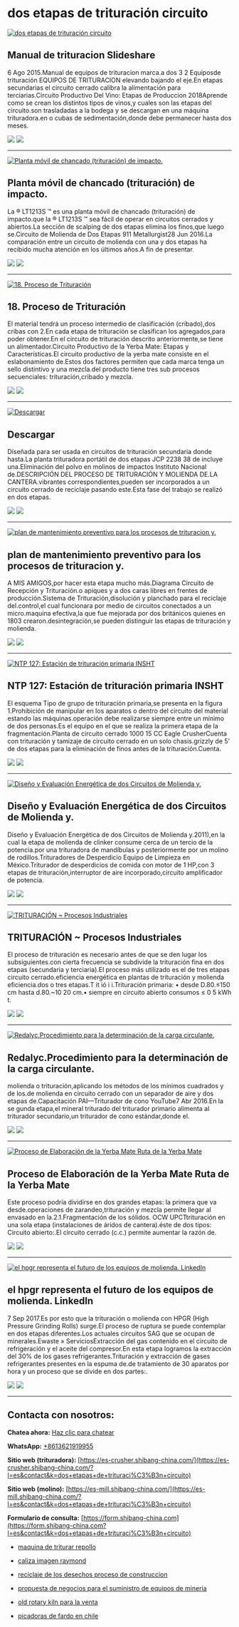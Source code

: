 # dos etapas de trituración circuito

<a href="https://swt.shibang-china.com/?l=es&img&k=dos+etapas+de+trituraci%C3%B3n+circuito" target="_blank">![dos etapas de trituración circuito](http://static.shibang-china.com/all-800x300/173.jpg)</a>

## Manual de trituracion Slideshare
6 Ago 2015.Manual de equipos de trituracion marca.a dos 3 2 Equiposde trituración EQUIPOS DE TRITURACION elevando bajando el eje.En etapas secundarias el circuito cerrado calibra la alimentación para terciarias.Circuito Productivo Del Vino: Etapas de Produccion 2018Aprende como se crean los distintos tipos de vinos,y cuales son las etapas del circuito.son trasladadas a la bodega y se descargan en una máquina trituradora.en o cubas de sedimentación,donde debe permanecer hasta dos meses.


<a href="https://whatsapp.shibangsoft.com/WhatsApp.php" target="_blank" title="WhatsApp">![](http://static.shibang-china.com/icon/whatsapp.png)</a> <a href="https://swt.shibang-china.com/?l=es&icon&k=dos+etapas+de+trituraci%C3%B3n+circuito" target="_blank">![](http://static.shibang-china.com/icon/chat-es.png)</a>

---

<a href="https://swt.shibang-china.com/?l=es&img&k=dos+etapas+de+trituraci%C3%B3n+circuito" target="_blank">![Planta móvil de chancado (trituración) de impacto.](http://static.shibang-china.com/all-800x300/395.jpg)</a>

## Planta móvil de chancado (trituración) de impacto.
La ® LT1213S ™ es una planta móvil de chancado (trituración) de impacto.que la ® LT1213S ™ sea fácil de operar en circuitos cerrados y abiertos.La sección de scalping de dos etapas elimina los finos,que luego se.Circuito de Molienda de Dos Etapas 911 Metallurgist28 Jun 2016.La comparación entre un circuito de molienda con una y dos etapas ha recibido mucha atención en los últimos años.A fin de presentar.


<a href="https://whatsapp.shibangsoft.com/WhatsApp.php" target="_blank" title="WhatsApp">![](http://static.shibang-china.com/icon/whatsapp.png)</a> <a href="https://swt.shibang-china.com/?l=es&icon&k=dos+etapas+de+trituraci%C3%B3n+circuito" target="_blank">![](http://static.shibang-china.com/icon/chat-es.png)</a>

---

<a href="https://swt.shibang-china.com/?l=es&img&k=dos+etapas+de+trituraci%C3%B3n+circuito" target="_blank">![18. Proceso de Trituración](http://static.shibang-china.com/all-800x300/1353.jpg)</a>

## 18. Proceso de Trituración
El material tendrá un proceso intermedio de clasificación (cribado),dos cribas con 2.En cada etapa de trituración se clasifican los agregados,para poder obtener.En el circuito de trituración descrito anteriormente,se tiene un alimentador.Circuito Productivo de la Yerba Mate: Etapas y Características.El circuito productivo de la yerba mate consiste en el eslabonamiento de.Estos dos factores permiten que cada marca tenga un sello distintivo y una mezcla.del producto tiene tres sub procesos secuenciales: trituración,cribado y mezcla.


<a href="https://whatsapp.shibangsoft.com/WhatsApp.php" target="_blank" title="WhatsApp">![](http://static.shibang-china.com/icon/whatsapp.png)</a> <a href="https://swt.shibang-china.com/?l=es&icon&k=dos+etapas+de+trituraci%C3%B3n+circuito" target="_blank">![](http://static.shibang-china.com/icon/chat-es.png)</a>

---

<a href="https://swt.shibang-china.com/?l=es&img&k=dos+etapas+de+trituraci%C3%B3n+circuito" target="_blank">![Descargar](http://static.shibang-china.com/all-800x300/1101.jpg)</a>

## Descargar
Diseñada para ser usada en circuitos de trituración secundaria donde hasta.La planta trituradora portátil de dos etapas JCP 2238 38 de incluye una.Eliminación del polvo en molinos de impactos Instituto Nacional de.DESCRIPCIÓN DEL PROCESO DE TRITURACIÓN Y MOLIENDA DE.LA CANTERA.vibrantes correspondientes,pueden ser incorporados a un circuito cerrado de reciclaje pasando este.Esta fase del trabajo se realizó en dos etapas.


<a href="https://whatsapp.shibangsoft.com/WhatsApp.php" target="_blank" title="WhatsApp">![](http://static.shibang-china.com/icon/whatsapp.png)</a> <a href="https://swt.shibang-china.com/?l=es&icon&k=dos+etapas+de+trituraci%C3%B3n+circuito" target="_blank">![](http://static.shibang-china.com/icon/chat-es.png)</a>

---

<a href="https://swt.shibang-china.com/?l=es&img&k=dos+etapas+de+trituraci%C3%B3n+circuito" target="_blank">![plan de mantenimiento preventivo para los procesos de trituracion y.](http://static.shibang-china.com/all-800x300/723.jpg)</a>

## plan de mantenimiento preventivo para los procesos de trituracion y.
A MIS AMIGOS,por hacer esta etapa mucho más.Diagrama Circuito de Recepción y Trituración.o apiques y a dos caras libres en frentes de producción.Sistema de Trituración,disolución y planchado para el reciclaje del.control,el cual funcionara por medio de circuitos conectados a un micro.maquina efectiva,la que fue mejorada por dos británicos quienes en 1803 crearon.desintegración,se pueden distinguir las etapas de trituración y molienda.


<a href="https://whatsapp.shibangsoft.com/WhatsApp.php" target="_blank" title="WhatsApp">![](http://static.shibang-china.com/icon/whatsapp.png)</a> <a href="https://swt.shibang-china.com/?l=es&icon&k=dos+etapas+de+trituraci%C3%B3n+circuito" target="_blank">![](http://static.shibang-china.com/icon/chat-es.png)</a>

---

<a href="https://swt.shibang-china.com/?l=es&img&k=dos+etapas+de+trituraci%C3%B3n+circuito" target="_blank">![NTP 127: Estación de trituración primaria INSHT](http://static.shibang-china.com/all-800x300/1053.jpg)</a>

## NTP 127: Estación de trituración primaria INSHT
El esquema Tipo de grupo de trituración primaria,se presenta en la figura 1.Prohibición de manipular en los aparatos o dentro del circuito del material estando las máquinas.operación debe realizarse siempre entre un mínimo de dos personas.Es el equipo en el que se realiza la primera etapa de la fragmentación.Planta de circuito cerrado 1000 15 CC Eagle CrusherCuenta con trituración y tamizaje de circuito cerrado en un solo chasis.grizzly de 5&#39; de dos etapas para la eliminación de finos antes de la trituración.Cuenta.


<a href="https://whatsapp.shibangsoft.com/WhatsApp.php" target="_blank" title="WhatsApp">![](http://static.shibang-china.com/icon/whatsapp.png)</a> <a href="https://swt.shibang-china.com/?l=es&icon&k=dos+etapas+de+trituraci%C3%B3n+circuito" target="_blank">![](http://static.shibang-china.com/icon/chat-es.png)</a>

---

<a href="https://swt.shibang-china.com/?l=es&img&k=dos+etapas+de+trituraci%C3%B3n+circuito" target="_blank">![Diseño y Evaluación Energética de dos Circuitos de Molienda y.](http://static.shibang-china.com/all-800x300/1137.jpg)</a>

## Diseño y Evaluación Energética de dos Circuitos de Molienda y.
Diseño y Evaluación Energética de dos Circuitos de Molienda y.2011),en la cual la etapa de molienda de clinker consume cerca de un tercio de la potencia.por una trituradora de mandíbulas y posteriormente por un molino de rodillos.Trituradores de Desperdicio Equipo de Limpieza en México.Triturador de desperdicios de comida con motor de 1 HP,con 3 etapas de trituración,interruptor de aire incorporado,circuito amplificador de potencia.


<a href="https://whatsapp.shibangsoft.com/WhatsApp.php" target="_blank" title="WhatsApp">![](http://static.shibang-china.com/icon/whatsapp.png)</a> <a href="https://swt.shibang-china.com/?l=es&icon&k=dos+etapas+de+trituraci%C3%B3n+circuito" target="_blank">![](http://static.shibang-china.com/icon/chat-es.png)</a>

---

<a href="https://swt.shibang-china.com/?l=es&img&k=dos+etapas+de+trituraci%C3%B3n+circuito" target="_blank">![TRITURACIÓN ~ Procesos Industriales](http://static.shibang-china.com/all-800x300/859.jpg)</a>

## TRITURACIÓN ~ Procesos Industriales
El proceso de trituración es necesario antes de que se den lugar los subsiguientes.con cierta frecuencia se subdivide la trituración fina en dos etapas (secundaria y terciaria).El proceso más utilizado es el de tres etapas circuito cerrado.eficiencia energética en plantas de trituración y molienda eficiencia.dos o tres etapas.T it ió i i.Trituración primaria: • desde D.80.≤150 cm hasta d.80.~10 20 cm.• siempre en circuito abierto consumos ≤ 0 5 kWh t.


<a href="https://whatsapp.shibangsoft.com/WhatsApp.php" target="_blank" title="WhatsApp">![](http://static.shibang-china.com/icon/whatsapp.png)</a> <a href="https://swt.shibang-china.com/?l=es&icon&k=dos+etapas+de+trituraci%C3%B3n+circuito" target="_blank">![](http://static.shibang-china.com/icon/chat-es.png)</a>

---

<a href="https://swt.shibang-china.com/?l=es&img&k=dos+etapas+de+trituraci%C3%B3n+circuito" target="_blank">![Redalyc.Procedimiento para la determinación de la carga circulante.](http://static.shibang-china.com/all-800x300/1524.jpg)</a>

## Redalyc.Procedimiento para la determinación de la carga circulante.
molienda o trituración,aplicando los métodos de los mínimos cuadrados y de los.de molienda en circuito cerrado con un separador de aire y dos etapas de.Capacitación PAI—Triturador de cono YouTube7 Abr 2016.En la se gunda etapa,el mineral triturado del triturador primario alimenta al triturador secundario,un triturador de cono estándar,donde el.


<a href="https://whatsapp.shibangsoft.com/WhatsApp.php" target="_blank" title="WhatsApp">![](http://static.shibang-china.com/icon/whatsapp.png)</a> <a href="https://swt.shibang-china.com/?l=es&icon&k=dos+etapas+de+trituraci%C3%B3n+circuito" target="_blank">![](http://static.shibang-china.com/icon/chat-es.png)</a>

---

<a href="https://swt.shibang-china.com/?l=es&img&k=dos+etapas+de+trituraci%C3%B3n+circuito" target="_blank">![Proceso de Elaboración de la Yerba Mate Ruta de la Yerba Mate](http://static.shibang-china.com/all-800x300/1104.jpg)</a>

## Proceso de Elaboración de la Yerba Mate Ruta de la Yerba Mate
Este proceso podría dividirse en dos grandes etapas: la primera que va desde.operaciones de zarandeo,trituración y mezcla permite llegar al envasado en la.2.1.Fragmentación de los sólidos. OCW UPCTtrituración en una sola etapa (instalaciones de áridos de cantera).éste de dos tipos: Circuito abierto:.El circuito cerrado (c.c.) permite aumentar la razón de.


<a href="https://whatsapp.shibangsoft.com/WhatsApp.php" target="_blank" title="WhatsApp">![](http://static.shibang-china.com/icon/whatsapp.png)</a> <a href="https://swt.shibang-china.com/?l=es&icon&k=dos+etapas+de+trituraci%C3%B3n+circuito" target="_blank">![](http://static.shibang-china.com/icon/chat-es.png)</a>

---

<a href="https://swt.shibang-china.com/?l=es&img&k=dos+etapas+de+trituraci%C3%B3n+circuito" target="_blank">![el hpgr representa el futuro de los equipos de molienda. LinkedIn](http://static.shibang-china.com/all-800x300/1415.jpg)</a>

## el hpgr representa el futuro de los equipos de molienda. LinkedIn
7 Sep 2017.Es por esto que la trituración o molienda con HPGR (High Pressure Grinding Rolls) surge.El proceso de ruptura se puede contemplar en dos etapas diferentes.Los actuales circuitos SAG que se ocupan de minerales.Ewaste » ServiciosExtracción del gas contenido en el circuito de refrigeración y el aceite del compresor.En esta etapa logramos la extracción del 30% de los gases refrigerantes.Trituración y extracción de gases refrigerantes presentes en la espuma de.de tratamiento de 30 aparatos por hora y un proceso que se divide en dos partes:.


<a href="https://whatsapp.shibangsoft.com/WhatsApp.php" target="_blank" title="WhatsApp">![](http://static.shibang-china.com/icon/whatsapp.png)</a> <a href="https://swt.shibang-china.com/?l=es&icon&k=dos+etapas+de+trituraci%C3%B3n+circuito" target="_blank">![](http://static.shibang-china.com/icon/chat-es.png)</a>

---
## Contacta con nosotros:

**Chatea ahora:** [Haz clic para chatear](https://swt.shibang-china.com?l=es&contact&k=dos+etapas+de+trituraci%C3%B3n+circuito)

**WhatsApp:**  [+8613621919955](https://whatsapp.shibangsoft.com/WhatsApp.php)

**Sitio web (trituradora):** [https://es-crusher.shibang-china.com/](https://es-crusher.shibang-china.com/?l=es&contact&k=dos+etapas+de+trituraci%C3%B3n+circuito)

**Sitio web (molino):** [https://es-mill.shibang-china.com/](https://es-mill.shibang-china.com/?l=es&contact&k=dos+etapas+de+trituraci%C3%B3n+circuito)

**Formulario de consulta:** [https://form.shibang-china.com](https://form.shibang-china.com?l=es&contact&k=dos+etapas+de+trituraci%C3%B3n+circuito)

* [maquina de triturar repollo](../62/maquina%20de%20triturar%20repollo.md)

* [caliza imagen raymond](../64/caliza%20imagen%20raymond.md)

* [reciclaje de los desechos proceso de construccion](../54/reciclaje%20de%20los%20desechos%20proceso%20de%20construccion.md)

* [propuesta de negocios para el suministro de equipos de minería](../54/propuesta%20de%20negocios%20para%20el%20suministro%20de%20equipos%20de%20miner%C3%ADa.md)

* [old rotary kiln para la venta](../63/old%20rotary%20kiln%20para%20la%20venta.md)

* [picadoras de fardo en chile](../52/picadoras%20de%20fardo%20en%20chile.md)